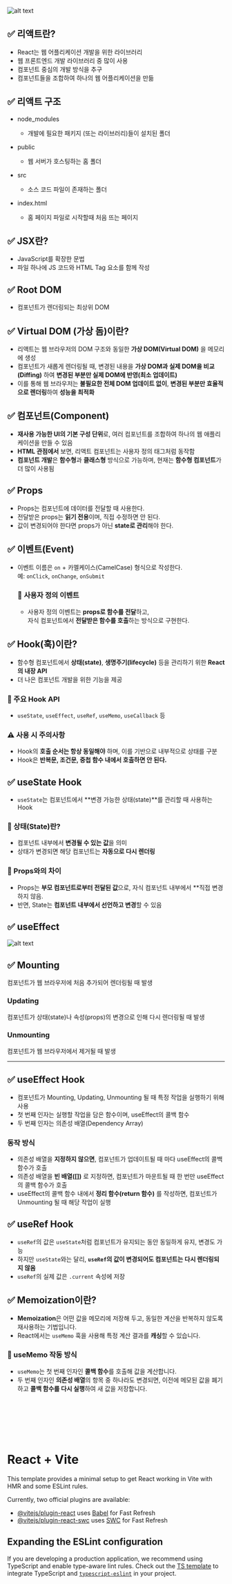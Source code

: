 ![alt text](image.png)

## ✅ 리액트란?

-  React는 웹 어플리케이션 개발을 위한 라이브러리
-  웹 프론트엔드 개발 라이브러리 중 많이 사용
-  컴포넌트 중심의 개발 방식을 추구
-  컴포넌트들을 조합하여 하나의 웹 어플리케이션을 만듦

## ✅ 리액트 구조

-  node_modules

   -  개발에 필요한 패키지 (또는 라이브러리)들이 설치된 폴더

-  public

   -  웹 서버가 호스팅하는 홈 폴더

-  src

   -  소스 코드 파일이 존재하는 폴더

-  index.html

   -  홈 페이지 파일로 시작할때 처음 뜨는 페이지

## ✅ JSX란?

-  JavaScript를 확장한 문법
-  파일 하나에 JS 코드와 HTML Tag 요소를 함께 작성

## ✅ Root DOM

-  컴포넌트가 렌더링되는 최상위 DOM

## ✅ Virtual DOM (가상 돔)이란?

-  리액트는 웹 브라우저의 DOM 구조와 동일한 **가상 DOM(Virtual DOM)** 을 메모리에 생성
-  컴포넌트가 새롭게 렌더링될 때, 변경된 내용을 **가상 DOM과 실제 DOM을 비교(Diffing)** 하여 **변경된 부분만 실제 DOM에 반영(최소 업데이트)**
-  이를 통해 웹 브라우저는 **불필요한 전체 DOM 업데이트 없이**, **변경된 부분만 효율적으로 렌더링**하여 **성능을 최적화**

## ✅ 컴포넌트(Component)

-  **재사용 가능한 UI의 기본 구성 단위**로, 여러 컴포넌트를 조합하여 하나의 웹 애플리케이션을 만들 수 있음
-  **HTML 관점에서** 보면, 리액트 컴포넌트는 사용자 정의 태그처럼 동작함
-  **컴포넌트 개발**은 **함수형**과 **클래스형** 방식으로 가능하며, 현재는 **함수형 컴포넌트**가 더 많이 사용됨

## ✅ Props

-  Props는 컴포넌트에 데이터를 전달할 때 사용한다.
-  전달받은 props는 **읽기 전용**이며, 직접 수정하면 안 된다.
-  값이 변경되어야 한다면 props가 아닌 **state로 관리**해야 한다.

## ✅ 이벤트(Event)

-  이벤트 이름은 `on` + 카멜케이스(CamelCase) 형식으로 작성한다.  
   예: `onClick`, `onChange`, `onSubmit`

   ### 🧩 사용자 정의 이벤트

   -  사용자 정의 이벤트는 **props로 함수를 전달**하고,  
      자식 컴포넌트에서 **전달받은 함수를 호출**하는 방식으로 구현한다.

## ✅ Hook(훅)이란?

-  함수형 컴포넌트에서 **상태(state)**, **생명주기(lifecycle)** 등을 관리하기 위한 **React의 내장 API**
-  더 나은 컴포넌트 개발을 위한 기능을 제공

### 🔧 주요 Hook API

-  `useState`, `useEffect`, `useRef`, `useMemo`, `useCallback` 등

### ⚠️ 사용 시 주의사항

-  Hook의 **호출 순서는 항상 동일해야** 하며, 이를 기반으로 내부적으로 상태를 구분
-  Hook은 **반복문, 조건문, 중첩 함수 내에서 호출하면 안 된다.**

## ✅ useState Hook

-  `useState`는 컴포넌트에서 **변경 가능한 상태(state)**를 관리할 때 사용하는 Hook

### 🧩 상태(State)란?

-  컴포넌트 내부에서 **변경될 수 있는 값**을 의미
-  상태가 변경되면 해당 컴포넌트는 **자동으로 다시 렌더링**

### 🔄 Props와의 차이

-  Props는 **부모 컴포넌트로부터 전달된 값**으로, 자식 컴포넌트 내부에서 \*\*직접 변경하지 않음.
-  반면, State는 **컴포넌트 내부에서 선언하고 변경**할 수 있음

## ✅ useEffect

![alt text](image-2.png)

## ✅ Mounting

컴포넌트가 웹 브라우저에 처음 추가되어 렌더링될 때 발생

### Updating

컴포넌트가 상태(state)나 속성(props)의 변경으로 인해 다시 렌더링될 때 발생

### Unmounting

컴포넌트가 웹 브라우저에서 제거될 때 발생

---

## ✅ useEffect Hook

-  컴포넌트가 Mounting, Updating, Unmounting 될 때 특정 작업을 실행하기 위해 사용
-  첫 번째 인자는 실행할 작업을 담은 함수이며, useEffect의 콜백 함수
-  두 번째 인자는 의존성 배열(Dependency Array)

### 동작 방식

-  의존성 배열을 **지정하지 않으면**, 컴포넌트가 업데이트될 때 마다 useEffect의 콜백 함수가 호출
-  의존성 배열을 **빈 배열([])** 로 지정하면, 컴포넌트가 마운트될 때 한 번만 useEffect의 콜백 함수가 호출
-  useEffect의 콜백 함수 내에서 **정리 함수(return 함수)** 를 작성하면, 컴포넌트가 Unmounting 될 때 해당 작업이 실행

## ✅ useRef Hook

-  `useRef`의 값은 `useState`처럼 컴포넌트가 유지되는 동안 동일하게 유지, 변경도 가능
-  하지만 `useState`와는 달리, **`useRef`의 값이 변경되어도 컴포넌트는 다시 렌더링되지 않음**
-  `useRef`의 실제 값은 `.current` 속성에 저장

## ✅ Memoization이란?

-  **Memoization**은 어떤 값을 메모리에 저장해 두고, 동일한 계산을 반복하지 않도록 재사용하는 기법입니다.
-  React에서는 `useMemo` 훅을 사용해 특정 계산 결과를 **캐싱**할 수 있습니다.

### 🔁 useMemo 작동 방식

-  `useMemo`는 첫 번째 인자인 **콜백 함수**를 호출해 값을 계산합니다.
-  두 번째 인자인 **의존성 배열**의 항목 중 하나라도 변경되면,
   이전에 메모된 값을 폐기하고 **콜백 함수를 다시 실행**하여 새 값을 저장합니다.

<br>
<br>
<br>
<br>
<br>

# React + Vite

This template provides a minimal setup to get React working in Vite with HMR and some ESLint rules.

Currently, two official plugins are available:

-  [@vitejs/plugin-react](https://github.com/vitejs/vite-plugin-react/blob/main/packages/plugin-react/README.md) uses [Babel](https://babeljs.io/) for Fast Refresh
-  [@vitejs/plugin-react-swc](https://github.com/vitejs/vite-plugin-react-swc) uses [SWC](https://swc.rs/) for Fast Refresh

## Expanding the ESLint configuration

If you are developing a production application, we recommend using TypeScript and enable type-aware lint rules. Check out the [TS template](https://github.com/vitejs/vite/tree/main/packages/create-vite/template-react-ts) to integrate TypeScript and [`typescript-eslint`](https://typescript-eslint.io) in your project.
